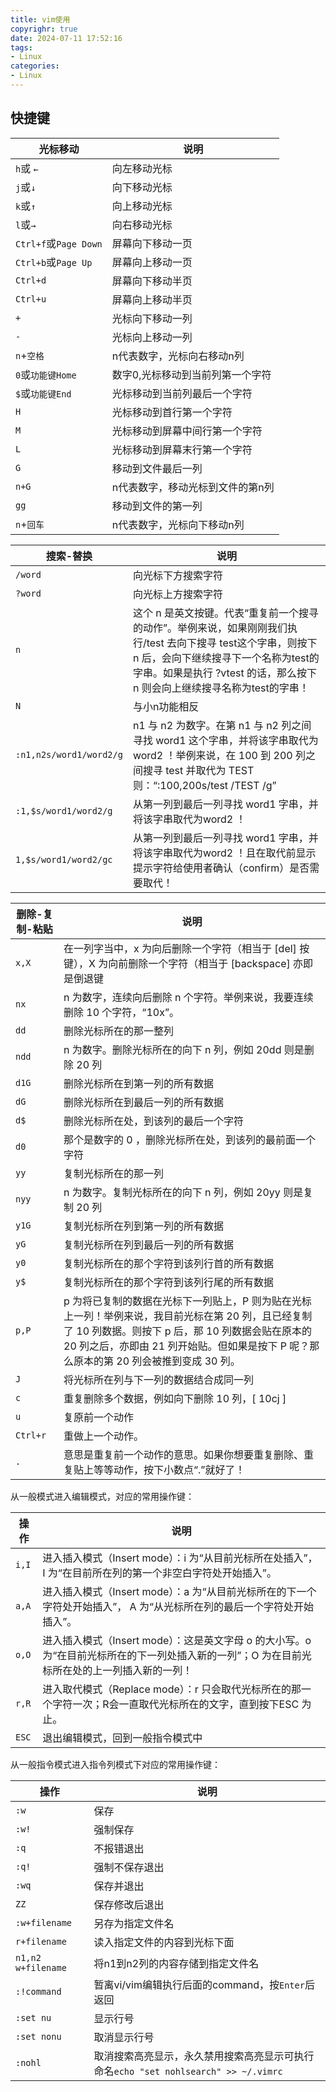 ```yaml
---
title: vim使用
copyrighr: true
date: 2024-07-11 17:52:16
tags:
- Linux
categories:
- Linux
---
```


## 快捷键

| 光标移动              | 说明                             |
| --------------------- | -------------------------------- |
| `h`或 `←`             | 向左移动光标                     |
| `j`或`↓`              | 向下移动光标                     |
| `k`或`↑`              | 向上移动光标                     |
| `l`或`→`              | 向右移动光标                     |
| `Ctrl+f`或`Page Down` | 屏幕向下移动一页                 |
| `Ctrl+b`或`Page Up`   | 屏幕向上移动一页                 |
| `Ctrl+d`              | 屏幕向下移动半页                 |
| `Ctrl+u`              | 屏幕向上移动半页                 |
| `+`                   | 光标向下移动一列                 |
| `-`                   | 光标向上移动一列                 |
| `n`+`空格`            | n代表数字，光标向右移动n列       |
| `0`或`功能键Home`     | 数字0,光标移动到当前列第一个字符 |
| `$`或`功能键End`      | 光标移动到当前列最后一个字符     |
| `H`                   | 光标移动到首行第一个字符         |
| `M`                   | 光标移动到屏幕中间行第一个字符   |
| `L`                   | 光标移动到屏幕末行第一个字符     |
| `G`                   | 移动到文件最后一列               |
| `n+G`                 | n代表数字，移动光标到文件的第n列 |
| `gg`                  | 移动到文件的第一列               |
| `n`+`回车`            | n代表数字，光标向下移动n列       |

| 搜索-替换               | 说明                                                         |
| ----------------------- | ------------------------------------------------------------ |
| `/word`                 | 向光标下方搜索字符                                           |
| `?word`                 | 向光标上方搜索字符                                           |
| `n`                     | 这个 n 是英文按键。代表“重复前一个搜寻的动作”。举例来说，如果刚刚我们执行/test 去向下搜寻  test这个字串，则按下  n 后，会向下继续搜寻下一个名称为test的字串。如果是执行 ?vtest 的话，那么按下 n 则会向上继续搜寻名称为test的字串！ |
| `N`                     | 与小n功能相反                                                |
| `:n1,n2s/word1/word2/g` | n1 与 n2 为数字。在第 n1 与 n2 列之间寻找 word1 这个字串，并将该字串取代为word2 ！举例来说，在 100 到 200 列之间搜寻 test 并取代为 TEST 则：“:100,200s/test /TEST /g” |
| `:1,$s/word1/word2/g`   | 从第一列到最后一列寻找 word1 字串，并将该字串取代为word2 ！  |
| `1,$s/word1/word2/gc`   | 从第一列到最后一列寻找 word1 字串，并将该字串取代为word2 ！且在取代前显示提示字符给使用者确认（confirm）是否需要取代！ |

| 删除-复制-粘贴 | 说明                                                         |
| -------------- | ------------------------------------------------------------ |
| `x,X`          | 在一列字当中，x 为向后删除一个字符（相当于 [del] 按键），X 为向前删除一个字符（相当于 [backspace] 亦即是倒退键 |
| `nx`           | n 为数字，连续向后删除 n 个字符。举例来说，我要连续删除 10 个字符，“10x”。 |
| `dd`           | 删除光标所在的那一整列                                       |
| `ndd`          | n 为数字。删除光标所在的向下 n 列，例如 20dd 则是删除 20 列  |
| `d1G`          | 删除光标所在到第一列的所有数据                               |
| `dG`           | 删除光标所在到最后一列的所有数据                             |
| `d$`           | 删除光标所在处，到该列的最后一个字符                         |
| `d0`           | 那个是数字的 0 ，删除光标所在处，到该列的最前面一个字符      |
| `yy`           | 复制光标所在的那一列                                         |
| `nyy`          | n 为数字。复制光标所在的向下 n 列，例如 20yy 则是复制 20 列  |
| `y1G`          | 复制光标所在列到第一列的所有数据                             |
| `yG`           | 复制光标所在列到最后一列的所有数据                           |
| `y0`           | 复制光标所在的那个字符到该列行首的所有数据                   |
| `y$`           | 复制光标所在的那个字符到该列行尾的所有数据                   |
| `p,P`          | p 为将已复制的数据在光标下一列贴上，P 则为贴在光标上一列！举例来说，我目前光标在第 20 列，且已经复制了 10 列数据。则按下 p 后，那 10 列数据会贴在原本的 20 列之后，亦即由 21 列开始贴。但如果是按下 P 呢？那么原本的第 20 列会被推到变成 30 列。 |
| `J`            | 将光标所在列与下一列的数据结合成同一列                       |
| `c`            | 重复删除多个数据，例如向下删除 10 列，[ 10cj ]               |
| `u`            | 复原前一个动作                                               |
| `Ctrl+r`       | 重做上一个动作。                                             |
| `.`            | 意思是重复前一个动作的意思。如果你想要重复删除、重复贴上等等动作，按下小数点“.”就好了！ |

从一般模式进入编辑模式，对应的常用操作键：

| 操作  | 说明                                                         |
| ----- | ------------------------------------------------------------ |
| `i,I` | 进入插入模式（Insert mode）：i 为“从目前光标所在处插入”， I 为“在目前所在列的第一个非空白字符处开始插入”。 |
| `a,A` | 进入插入模式（Insert mode）：a 为“从目前光标所在的下一个字符处开始插入”，  A 为“从光标所在列的最后一个字符处开始插入”。 |
| `o,O` | 进入插入模式（Insert mode）：这是英文字母 o 的大小写。o 为“在目前光标所在的下一列处插入新的一列”；O 为在目前光标所在处的上一列插入新的一列！ |
| `r,R` | 进入取代模式（Replace mode）：r 只会取代光标所在的那一个字符一次；R会一直取代光标所在的文字，直到按下ESC 为止。 |
| `ESC` | 退出编辑模式，回到一般指令模式中                             |

从一般指令模式进入指令列模式下对应的常用操作键：

| 操作               | 说明                                                         |
| ------------------ | ------------------------------------------------------------ |
| `:w`               | 保存                                                         |
| `:w!`              | 强制保存                                                     |
| `:q`               | 不报错退出                                                   |
| `:q!`              | 强制不保存退出                                               |
| `:wq`              | 保存并退出                                                   |
| `ZZ`               | 保存修改后退出                                               |
| `:w+filename`      | 另存为指定文件名                                             |
| `r+filename`       | 读入指定文件的内容到光标下面                                 |
| `n1,n2 w+filename` | 将n1到n2列的内容存储到指定文件名                             |
| `:!command`        | 暂离vi/vim编辑执行后面的command，按`Enter`后返回             |
| `:set nu`          | 显示行号                                                     |
| `:set nonu`        | 取消显示行号                                                 |
| `:nohl`            | 取消搜索高亮显示，永久禁用搜索高亮显示可执行命名`echo "set nohlsearch" >> ~/.vimrc ` |
